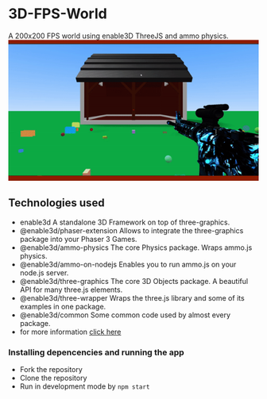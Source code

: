 # 3D-FPS-World

A 200x200 FPS world using enable3D ThreeJS and ammo physics.
![image](https://raw.githubusercontent.com/GreaZeY/3D-FPS-World/main/screenshot/ezgif-6-79b78de4fe82.gif)


## Technologies used
* enable3d A standalone 3D Framework on top of three-graphics.
* @enable3d/phaser-extension Allows to integrate the three-graphics package into your Phaser 3 Games.
* @enable3d/ammo-physics The core Physics package. Wraps ammo.js physics.
* @enable3d/ammo-on-nodejs Enables you to run ammo.js on your node.js server.
* @enable3d/three-graphics The core 3D Objects package. A beautiful API for many three.js elements.
* @enable3d/three-wrapper Wraps the three.js library and some of its examples in one package.
* @enable3d/common Some common code used by almost every package.
* for more information [click here](https://github.com/enable3d/enable3d#packages)

### Installing depencencies and running the app
* Fork the repository
* Clone the repository
* Run in development mode by `npm start`
